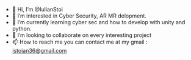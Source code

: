 - 👋 Hi, I’m @IulianStoi
- 👀 I’m interested in Cyber Security, AR MR delopment.
- 🌱 I’m currently learning cyber sec and how to develop with unity and python. 
- 💞️ I’m looking to collaborate on every interesting project
- 📫 How to reach me you can contact me at my gmail : istoian36@gmail.com

<!---
IulianStoi/IulianStoi is a ✨ special ✨ repository because its `README.md` (this file) appears on your GitHub profile.
You can click the Preview link to take a look at your changes.
--->
